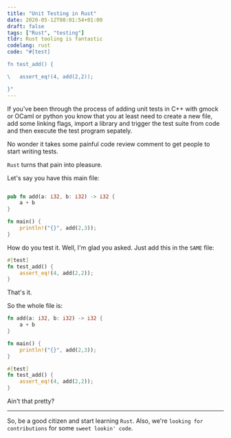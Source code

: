 ```yaml
---
title: "Unit Testing in Rust"
date: 2020-05-12T08:01:54+01:00
draft: false
tags: ["Rust", "testing"]
tldr: Rust tooling is fantastic
codelang: rust
code: "#[test]

fn test_add() {

\  	assert_eq!(4, add(2,2));

}"
---
```


If you've been through the process of adding unit tests in C++ with gmock or
OCaml or python you know that you at least need to create a new file, add some
linking flags, import a library and trigger the test suite from code and then
execute the test program sepately.

No wonder it takes some painful code review comment to get people to start writing tests.

`Rust` turns that pain into pleasure.

Let's say you have this main file:

```rust

pub fn add(a: i32, b: i32) -> i32 {
    a + b
}

fn main() {
    println!("{}", add(2,3));
}

```

How do you test it. Well, I'm glad you asked. Just add this in the `SAME` file:
```rust
#[test]
fn test_add() {
    assert_eq!(4, add(2,2));
}
```

That's it.

So the whole file is:

```rust
fn add(a: i32, b: i32) -> i32 {
    a + b
}

fn main() {
    println!("{}", add(2,3));
}

#[test]
fn test_add() {
    assert_eq!(4, add(2,2));
}
```

Ain't that pretty?

----

So, be a good citizen and start learning `Rust`. Also, we're `looking for contributions` for some `sweet lookin' code`.